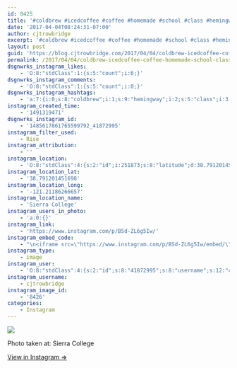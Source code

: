 ```yaml
---
id: 8425
title: '#coldbrew #icedcoffee #coffee #homemade #school #class #hemingway'
date: '2017-04-04T08:24:31-07:00'
author: cjtrowbridge
excerpt: '#coldbrew #icedcoffee #coffee #homemade #school #class #hemingway'
layout: post
guid: 'https://blog.cjtrowbridge.com/2017/04/04/coldbrew-icedcoffee-coffee-homemade-school-class-hemingway/'
permalink: /2017/04/04/coldbrew-icedcoffee-coffee-homemade-school-class-hemingway/
dsgnwrks_instagram_likes:
    - 'O:8:"stdClass":1:{s:5:"count";i:6;}'
dsgnwrks_instagram_comments:
    - 'O:8:"stdClass":1:{s:5:"count";i:0;}'
dsgnwrks_instagram_hashtags:
    - 'a:7:{i:0;s:8:"coldbrew";i:1;s:9:"hemingway";i:2;s:5:"class";i:3;s:6:"coffee";i:4;s:8:"homemade";i:5;s:10:"icedcoffee";i:6;s:6:"school";}'
instagram_created_time:
    - '1491319471'
dsgnwrks_instagram_id:
    - '1485617861765599792_41872995'
instagram_filter_used:
    - Rise
instagram_attribution:
    - ''
instagram_location:
    - 'O:8:"stdClass":4:{s:2:"id";i:251873;s:8:"latitude";d:38.791201451698;s:9:"longitude";d:-121.21186266657;s:4:"name";s:14:"Sierra College";}'
instagram_location_lat:
    - '38.791201451698'
instagram_location_long:
    - '-121.21186266657'
instagram_location_name:
    - 'Sierra College'
instagram_users_in_photo:
    - 'a:0:{}'
instagram_link:
    - 'https://www.instagram.com/p/BSd-ZL6g5Iw/'
instagram_embed_code:
    - "\n<iframe src=\"https://www.instagram.com/p/BSd-ZL6g5Iw/embed/\" width=\"612\" height=\"710\" frameborder=\"0\" scrolling=\"no\" allowtransparency=\"true\" class=\"insta-image-embed\"></iframe>\n"
instagram_type:
    - image
instagram_user:
    - 'O:8:"stdClass":4:{s:2:"id";s:8:"41872995";s:8:"username";s:12:"cjtrowbridge";s:15:"profile_picture";s:96:"https://scontent.cdninstagram.com/t51.2885-19/s150x150/13724650_1188772791164794_142557231_a.jpg";s:9:"full_name";s:13:"CJ Trowbridge";}'
instagram_username:
    - cjtrowbridge
instagram_image_id:
    - '8426'
categories:
    - Instagram
---
```


[![](https://blog.cjtrowbridge.com/wp-content/uploads/2017/04/1491319471-1-1.jpg)](https://www.instagram.com/p/BSd-ZL6g5Iw/)

Photo taken at: Sierra College

[View in Instagram ⇒](https://www.instagram.com/p/BSd-ZL6g5Iw/)